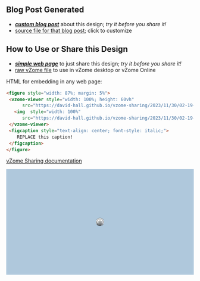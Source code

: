 
## Blog Post Generated

 - [***custom blog post***](<https://david-hall.github.io/vzome-sharing/2023/11/30/Just-a-ball-github-upload-test-02-19-21.html>) about this design; *try it before you share it!*
 - [source file for that blog post](<https://github.com/david-hall/vzome-sharing/edit/main/_posts/2023-11-30-Just-a-ball-github-upload-test-02-19-21.md>); click to customize
 


## How to Use or Share this Design

 - [***simple web page***](<https://david-hall.github.io/vzome-sharing/2023/11/30/02-19-21-Just-a-ball-github-upload-test/>) to just share this design; *try it before you share it!*
 - [raw vZome file](<https://raw.githubusercontent.com/david-hall/vzome-sharing/main/2023/11/30/02-19-21-Just-a-ball-github-upload-test/Just-a-ball-github-upload-test.vZome>) to use in vZome desktop or vZome Online
 
 HTML for embedding in any web page:
 ```html
<figure style="width: 87%; margin: 5%">
  <vzome-viewer style="width: 100%; height: 60vh"
       src="https://david-hall.github.io/vzome-sharing/2023/11/30/02-19-21-Just-a-ball-github-upload-test/Just-a-ball-github-upload-test.vZome" >
    <img  style="width: 100%"
       src="https://david-hall.github.io/vzome-sharing/2023/11/30/02-19-21-Just-a-ball-github-upload-test/Just-a-ball-github-upload-test.png" >
  </vzome-viewer>
  <figcaption style="text-align: center; font-style: italic;">
     REPLACE this caption!
  </figcaption>
</figure>
 ```

[vZome Sharing documentation](https://vzome.github.io/vzome/sharing.html#how-it-works)

![Image](<Just-a-ball-github-upload-test.png>)

